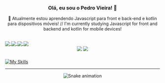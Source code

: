 
### <div align='center'> Olá, eu sou o Pedro Vieira! 👋</div>
<div align='center'>🌱 Atualmente estou aprendendo Javascript para front e back-end e kotlin para dispositivos móveis! // I'm currently studying Javascript for front and backend and kotlin for mobile devices!</div>

##

<a href="https://github.com/anuraghazra/github-readme-stats">
  <img align="center" src="https://github-readme-stats-beta-coral.vercel.app/api?username=pedrovs3&show_icons=true&theme=midnight-purple&include_all_commits=true&count_private=true)](https://git.io/streak-stats" />
</a>
<a href="https://github.com/anuraghazra/convoychat">
  <img align="center" src="https://github-readme-stats-beta-coral.vercel.app/api/top-langs/?layout=compact&langs_count=7&theme=midnight-purple&username=pedrovs3&hide=ejs" />
</a>
<a href="https://github.com/anuraghazra/convoychat">
  <img align="center" src="http://github-readme-streak-stats.herokuapp.com?user=pedrovs3&theme=midnight-purple&date_format=j%2Fn%5B%2FY%5D" />
</a>
<a href="https://github.com/anuraghazra/convoychat">
  <img align="center" src="https://github-readme-stats-beta-coral.vercel.app/api/wakatime?username=pedrovs&langs_count=5&&theme=midnight-purple" />
</a>    
  </div>
  <div align="center">
  <a href="https://www.linkedin.com/in/pedro-henrique-vieira-silva-06839b239/" target="_blank"><img src="https://img.shields.io/badge/LinkedIn-0077B5?style=for-the-badge&logo=linkedin&logoColor=white" target="_blank"></a>
  <a href = "mailto:pedrovs3@hotmail.com"><img src="https://img.shields.io/badge/-Hotmail-%23333?style=for-the-badge&logo=gmail&logoColor=white" target="_blank"></a>
 </div>
    
###

   [![My Skills](https://skills.thijs.gg/icons?i=js,ts,react,tailwind,kotlin,nodejs,express,mysql,mongodb)](https://skills.thijs.gg)
   
 ---

</div>
<div align="center">
  
 ![Snake animation](https://github.com/pedrovs3/pedrovs3/blob/output/github-contribution-grid-snake.svg)
  
</div>
